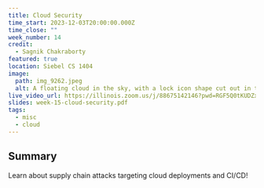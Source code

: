 ```yaml
---
title: Cloud Security
time_start: 2023-12-03T20:00:00.000Z
time_close: ""
week_number: 14
credit:
  - Sagnik Chakraborty
featured: true
location: Siebel CS 1404
image:
  path: img_9262.jpeg
  alt: A floating cloud in the sky, with a lock icon shape cut out in the middle
live_video_url: https://illinois.zoom.us/j/88675142146?pwd=RGF5Q0tKUDZxNTNBTzk3UTRRczdjUT09
slides: week-15-cloud-security.pdf
tags:
  - misc
  - cloud
---
```

## Summary

Learn about supply chain attacks targeting cloud deployments and CI/CD!